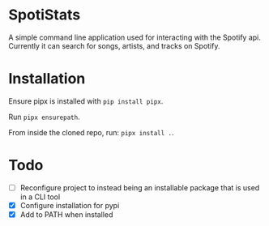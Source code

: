 # SpotiStats

A simple command line application used for interacting with the Spotify api. Currently it can search for songs, artists, and tracks on Spotify.

# Installation

Ensure pipx is installed with `pip install pipx`.

Run `pipx ensurepath`.

From inside the cloned repo, run: `pipx install .`.

# Todo

- [ ] Reconfigure project to instead being an installable package that is used in a CLI tool
- [x] Configure installation for pypi
- [x] Add to PATH when installed
